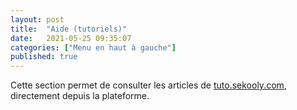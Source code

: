 ```yaml
---
layout: post
title:  "Aide (tutoriels)"
date:   2021-05-25 09:35:07
categories: ["Menu en haut à gauche"]
published: true
---
```


Cette section permet de consulter les articles de [tuto.sekooly.com](/), directement depuis la plateforme.

